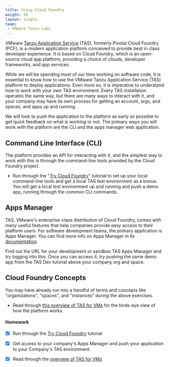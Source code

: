 ```yaml
---
title: Using Cloud Foundry
weight: 50
layout: single
team:
 - VMware Tanzu Labs
---
```


VMware [Tanzu Application Service](https://tanzu.vmware.com/application-service) (TAS), formerly Pivotal Cloud Foundry (PCF), is a modern application platform conceived to provide best in class developer experience. It is based on Cloud Foundry, which is an open-source cloud app platform, providing a choice of clouds, developer frameworks, and app services. 

While we will be spending most of our time working on software code, it is essential to know how to use the VMware Tanzu Application Service (TAS) platform to deploy applications. Even more so, it is imperative to understand how to work with your own TAS environment. Every TAS installation operates the same way, but there are many ways to interact with it, and your company may have its own process for getting an account, orgs, and spaces, and apps up and running.

We will look to push the application to the platform as early as possible to get quick feedback on what is working or not. The primary ways you will work with the platform are the CLI and the apps manager web application.


## Command Line Interface (CLI)

The platform provides an API for interacting with it, and the simplest way to work with this is through the command-line tools provided by the Cloud Foundry project.

* Run through the "[Try Cloud Foundry](https://katacoda.com/cloudfoundry-tutorials/scenarios/trycf)" tutorial to set up your local command-line tools and get a local TAS test environment as a bonus. You will get a local test environment up and running and push a demo app, running through the common CLI commands.


## Apps Manager

TAS, VMware's enterprise-class distribution of Cloud Foundry, comes with many useful features that help companies provide easy access to their platform users. For software development teams, the primary application is Apps Manager. You can find more info on Apps Manager in its [documentation](https://docs.pivotal.io/application-service/2-11/console/dev-console.html).

Find out the URL for your development or sandbox TAS Apps Manager and try logging into this. Once you can access it, try pushing the same demo app from the TAS Dev tutorial above your company org and space. 


## Cloud Foundry Concepts
You may have already run into a handful of terms and concepts like "organizations", "spaces", and "instances" during the above exercises. 

- Read through [this overview of TAS for VMs](https://docs.pivotal.io/application-service/2-11/concepts/overview.html) for the birds-eye view of how the platform works.

#### Homework

- [x] Run through the [Try Cloud Foundry](https://katacoda.com/cloudfoundry-tutorials/scenarios/trycf) tutorial
- [x] Get access to your company's Apps Manager and push your application to your Company's TAS environment.
- [x] Read through the [overview of TAS for VMs](https://docs.pivotal.io/application-service/2-11/concepts/overview.html) 


